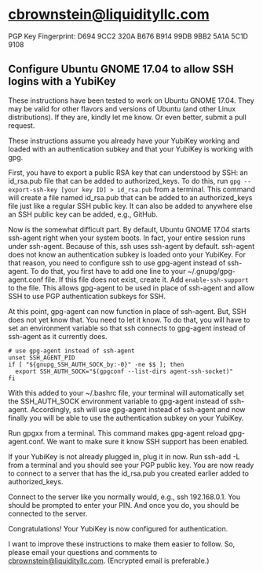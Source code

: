 # cbrownstein@liquidityllc.com
PGP Key Fingerprint: D694 9CC2 320A B676 B914 99DB 9BB2 5A1A 5C1D 9108

## Configure Ubuntu GNOME 17.04 to allow SSH logins with a YubiKey
These instructions have been tested to work on Ubuntu GNOME 17.04. They may be
valid for other flavors and versions of Ubuntu (and other Linux
distributions). If they are, kindly let me know. Or even better, submit a pull
request.

These instructions assume you already have your YubiKey working and loaded
with an authentication subkey and that your YubiKey is working with gpg.

First, you have to export a public RSA key that can understood by SSH: an
id_rsa.pub file that can be added to authorized_keys. To do this, run `gpg
--export-ssh-key [your key ID] > id_rsa.pub` from a terminal. This command
will create a file named id_rsa.pub that can be added to an authorized_keys
file just like a regular SSH public key. It can also be added to anywhere else
an SSH public key can be added, e.g., GitHub.

Now is the somewhat difficult part. By default, Ubuntu GNOME 17.04 starts
ssh-agent right when your system boots. In fact, your entire session runs
under ssh-agent. Because of this, ssh uses ssh-agent by default. ssh-agent
does not know an authentication subkey is loaded onto your YubiKey. For that
reason, you need to configure ssh to use gpg-agent instead of ssh-agent. To do
that, you first have to add one line to your ~/.gnupg/gpg-agent.conf file. If
this file does not exist, create it. Add `enable-ssh-support` to the file.
This allows gpg-agent to be used in place of ssh-agent and allow SSH to use
PGP authentication subkeys for SSH.

At this point, gpg-agent can now function in place of ssh-agent. But, SSH does
not yet know that. You need to let it know. To do that, you will have to set
an environment variable so that ssh connects to gpg-agent instead of ssh-agent
as it currently does.

```shell
# use gpg-agent instead of ssh-agent
unset SSH_AGENT_PID
if [ "${gnupg_SSH_AUTH_SOCK_by:-0}" -ne $$ ]; then
  export SSH_AUTH_SOCK="$(gpgconf --list-dirs agent-ssh-socket)"
fi
```

With this added to your ~/.bashrc file, your terminal will automatically
set the SSH_AUTH_SOCK environment variable to gpg-agent instead of ssh-agent.
Accordingly, ssh will use gpg-agent instead of ssh-agent and now finally you
will be able to use the authentication subkey on your YubiKey.

Run gpgxx from a terminal. This command makes gpg-agent reload gpg-agent.conf.
We want to make sure it know SSH support has been enabled.

If your YubiKey is not already plugged in, plug it in now. Run ssh-add -L from
a terminal and you should see your PGP public key. You are now ready to
connect to a server that has the id_rsa.pub you created earlier added to
authorized_keys.

Connect to the server like you normally would, e.g., ssh 192.168.0.1. You
should be prompted to enter your PIN. And once you do, you should be connected
to the server.

Congratulations! Your YubiKey is now configured for authentication.

I want to improve these instructions to make them easier to follow. So, please
email your questions and comments to cbrownstein@liquidityllc.com. (Encrypted
email is preferable.)

